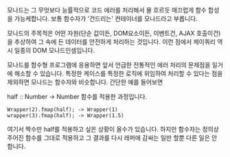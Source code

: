 모나드는 그 무엇보다 능률적으로 코드 에러를 처리해서 물 흐르듯 매끄럽게 함수 합성을 가능케합니다. 보통 함수자가 '건드리는' 컨테이너를 모나드라고 부릅니다.

모나드의 주목적은 어떤 자원(단순 값이든, DOM요소이든, 이벤트건, AJAX 호출이건)을 추상하여 그 속에 든 데이터를 안전하게 처리하는 것입니다. 이런 점에서 제이쿼리 역시 일종의 DOM 모나드인셈입니다.

모나드를 함수형 프로그램에 응용하면 앞서 언급한 전통적인 에러 처리의 문제점을 일거에 해소할 수 있습니다. 특정한 케이스를 특정한 로직에 위임하여 처리할 수 있다는 점을 제외하면 모나드는 함수자와 비슷합니다. 간단한 예를 들어보면

half :: Number -> Number 함수를 적용한 과정입니다.
```tsx
Wrapper(2).fmap(half); -> Wrapper(1)
wrapper(3).fmap(half); -> Wrapper(1.5)
```
여기서 짝수만 half를 적용하고 싶은 상황이 올수가 있습니다. 하지만 함수자는 정의상 주어진 함수를 그대로 적용하고 그 결과를 다시 래퍼에 감싸는 일만 할뿐 다른 일은 안 합니다.

